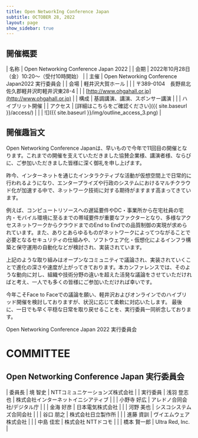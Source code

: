 ```yaml
---
title: Open NetworkIng Conference Japan
subtitle: OCTOBER 28, 2022
layout: page
show_sidebar: true
---
```

## 開催概要

| 名称     | Open Networking Conference Japan 2022                      |
| 会期     | 2022年10月28日（金）10:20〜（受付10時開始）                |
| 主催     | Open Networking Conference Japan2022 実行委員会            |
| 会場     | 軽井沢大賀ホール                                           |
|          | 〒389-0104　長野県北佐久郡軽井沢町軽井沢東28-4             |
|          | [http://www.ohgahall.or.jp](http://www.ohgahall.or.jp)     |
| 構成     | 基調講演、講演、スポンサー講演                             |
|          | ハイブリット開催                                           |
| アクセス | [詳細はこちらをご確認ください]({{ site.baseurl }}/access/) | 
|          | ![]({{ site.baseurl }}/img/outline_access_3.png)           |

## 開催趣旨文
Open Networking Conference Japanは、早いもので今年で11回目の開催となります。これまでの開催を支えていただきました協賛企業様、講演者様、ならびに、ご参加いただきました皆様に深く御礼を申し上げます。

昨今、インターネットを通じたインタラクティブな活動が仮想空間上で日常的に行われるようになり、エンタープライズや行政のシステムにおけるマルチクラウド化が加速する中で、ネットワーク技術に対する期待がますます高まってきています。

例えば、コンピュートリソースへの遅延要件やDC・事業所から在宅社員の宅内・モバイル環境に至るまでの帯域要件が重要なファクターとなり、多様なアクセスネットワークからクラウドまでのEnd to Endでの品質制御の実現が求められています。また、ありとあらゆるものがネットワークによってつながることで必要となるセキュリティの仕組みや、ソフトウェア化・仮想化によるインフラ構築と保守運用の自動化などが検討され、実装されています。

上記のような取り組みはオープンなコミュニティで議論され、実装されていくことで進化の深さや速度が上がってきております。本カンファレンスでは、そのような動向に対し、組織や技術分野の違いを超えた活発な議論をさせていただければと考え、一人でも多くの皆様にご参加いただければ幸いです。

今年こそFace to Faceでの議論を願い、軽井沢およびオンラインでのハイブリッド開催を検討しておりますが、状況に応じて柔軟に対応いたします。 最後に、一日でも早く平穏な日常を取り戻せることを、実行委員一同祈念しております。

Open Networking Conference Japan 2022 実行委員会

# COMMITTEE

## Open Networking Conference Japan 実行委員会

| 委員長   | 境 智史     | NTTコミュニケーションズ株式会社      |
| 実行委員 | 浅羽 登志也 | 株式会社インターネットイニシアティブ |
|          | 小野寺 好広 | アレドノ合同会社/デジタル庁          |
|          | 金海 好彦   | 日本電気株式会社                     |
|          | 河野 美也   | シスコシステムズ合同会社             |
|          | 谷口 朋之   | 株式会社日立製作所                   |
|          | 進藤 資訓   | ヴイエムウェア株式会社               |
|          | 中島 佳宏   | 株式会社 NTTドコモ                   |
|          | 橋本 賢一郎 | Ultra Red, Inc.                      |